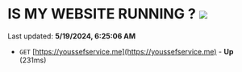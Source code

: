 # IS MY WEBSITE RUNNING ? [![](https://img.shields.io/static/v1?label=Sponsor&message=%E2%9D%A4&logo=GitHub&color=%23fe8e86)](https://github.com/sponsors/<username>)

Last updated: **5/19/2024, 6:25:06 AM**

- `GET` [https://youssefservice.me](https://youssefservice.me) - **Up** (231ms)
